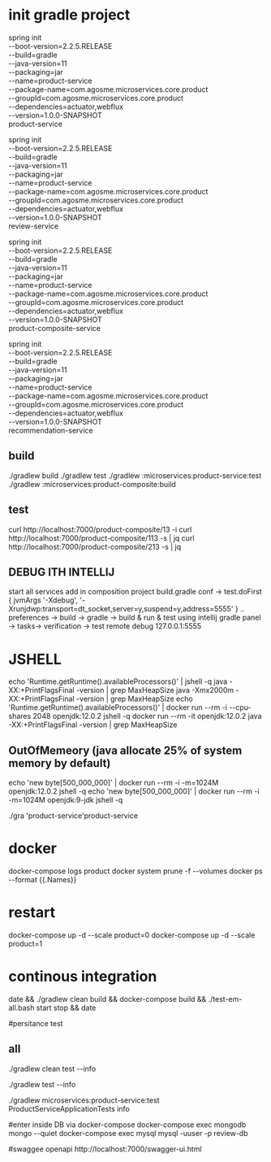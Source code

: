 # init gradle project

spring init \
--boot-version=2.2.5.RELEASE \
--build=gradle \
--java-version=11 \
--packaging=jar \
--name=product-service \
--package-name=com.agosme.microservices.core.product \
--groupId=com.agosme.microservices.core.product \
--dependencies=actuator,webflux \
--version=1.0.0-SNAPSHOT \
product-service

spring init \
--boot-version=2.2.5.RELEASE \
--build=gradle \
--java-version=11 \
--packaging=jar \
--name=product-service \
--package-name=com.agosme.microservices.core.product \
--groupId=com.agosme.microservices.core.product \
--dependencies=actuator,webflux \
--version=1.0.0-SNAPSHOT \
review-service

spring init \
--boot-version=2.2.5.RELEASE \
--build=gradle \
--java-version=11 \
--packaging=jar \
--name=product-service \
--package-name=com.agosme.microservices.core.product \
--groupId=com.agosme.microservices.core.product \
--dependencies=actuator,webflux \
--version=1.0.0-SNAPSHOT \
product-composite-service

spring init \
--boot-version=2.2.5.RELEASE \
--build=gradle \
--java-version=11 \
--packaging=jar \
--name=product-service \
--package-name=com.agosme.microservices.core.product \
--groupId=com.agosme.microservices.core.product \
--dependencies=actuator,webflux \
--version=1.0.0-SNAPSHOT \
recommendation-service

## build 
./gradlew build
./gradlew test
./gradlew  :microservices:product-service:test
./gradlew  :microservices:product-composite:build
## test
curl http://localhost:7000/product-composite/13 -i
 curl http://localhost:7000/product-composite/113 -s | jq
 curl http://localhost:7000/product-composite/213 -s | jq
 
## DEBUG ITH INTELLIJ
start all services
add in composition project build.gradle conf -> test.doFirst {
	jvmArgs '-Xdebug', '-Xrunjdwp:transport=dt_socket,server=y,suspend=y,address=5555'
}
.. preferences -> build -> gradle -> build & run & test using intellij
gradle panel -> tasks-> verification -> test
remote debug  127.0.0.1:5555

# JSHELL
echo 'Runtime.getRuntime().availableProcessors()' | jshell -q
java -XX:+PrintFlagsFinal -version | grep MaxHeapSize
java -Xmx2000m -XX:+PrintFlagsFinal -version | grep MaxHeapSize
echo 'Runtime.getRuntime().availableProcessors()' | docker run --rm -i --cpu-shares 2048 openjdk:12.0.2 jshell -q
docker run --rm -it openjdk:12.0.2 java -XX:+PrintFlagsFinal -version | grep MaxHeapSize
## OutOfMemeory (java allocate 25% of system memory by default)
echo 'new byte[500_000_000]' | docker run --rm -i -m=1024M openjdk:12.0.2 jshell -q
echo 'new byte[500_000_000]' | docker run --rm -i -m=1024M openjdk:9-jdk jshell -q

./gra
'product-service'product-service

# docker
docker-compose logs product
docker system prune -f --volumes
docker ps --format {{.Names}}

# restart 
docker-compose up -d --scale product=0
docker-compose up -d --scale product=1

# continous integration
date && ./gradlew clean build && docker-compose build && ./test-em-all.bash start stop && date

#persitance test
##  all
./gradlew clean test  --info 

./gradlew test  --info 

./gradlew microservices:product-service:test  ProductServiceApplicationTests info

#enter inside DB via docker-compose
docker-compose exec mongodb mongo --quiet
docker-compose exec mysql mysql -uuser -p review-db




#swaggee openapi
http://localhost:7000/swagger-ui.html